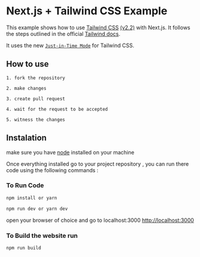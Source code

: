 # Next.js + Tailwind CSS Example

This example shows how to use [Tailwind CSS](https://tailwindcss.com/) [(v2.2)](https://blog.tailwindcss.com/tailwindcss-2-2) with Next.js. It follows the steps outlined in the official [Tailwind docs](https://tailwindcss.com/docs/guides/nextjs).

It uses the new [`Just-in-Time Mode`](https://tailwindcss.com/docs/just-in-time-mode) for Tailwind CSS.

## How to use

`1. fork the repository ` 

`2. make changes`

`3. create pull request`

`4. wait for the request to be accepted`

`5. witness the changes`
## Instalation 

 make sure you have [node](https://nodejs.org/) installed on your machine 

Once everything installed go to your project repository , you can run there code using the following commands :



### To Run Code

```bash
npm install or yarn

npm run dev or yarn dev
```

open your browser of choice and go to localhost:3000 [http://localhost:3000](http://localhost:3000)

### To Build the website run 

```bash
npm run build
```


